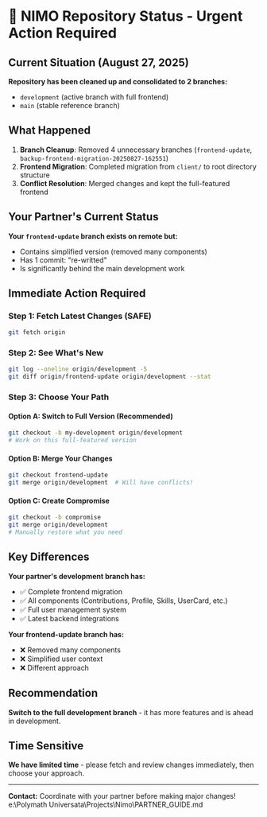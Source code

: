 # 🚨 NIMO Repository Status - Urgent Action Required

## Current Situation (August 27, 2025)

**Repository has been cleaned up and consolidated to 2 branches:**
- `development` (active branch with full frontend)
- `main` (stable reference branch)

## What Happened

1. **Branch Cleanup**: Removed 4 unnecessary branches (`frontend-update`, `backup-frontend-migration-20250827-162551`)
2. **Frontend Migration**: Completed migration from `client/` to root directory structure
3. **Conflict Resolution**: Merged changes and kept the full-featured frontend

## Your Partner's Current Status

**Your `frontend-update` branch exists on remote but:**
- Contains simplified version (removed many components)
- Has 1 commit: "re-writted"
- Is significantly behind the main development work

## Immediate Action Required

### Step 1: Fetch Latest Changes (SAFE)
```bash
git fetch origin
```

### Step 2: See What's New
```bash
git log --oneline origin/development -5
git diff origin/frontend-update origin/development --stat
```

### Step 3: Choose Your Path

#### Option A: Switch to Full Version (Recommended)
```bash
git checkout -b my-development origin/development
# Work on this full-featured version
```

#### Option B: Merge Your Changes
```bash
git checkout frontend-update
git merge origin/development  # Will have conflicts!
```

#### Option C: Create Compromise
```bash
git checkout -b compromise
git merge origin/development
# Manually restore what you need
```

## Key Differences

**Your partner's development branch has:**
- ✅ Complete frontend migration
- ✅ All components (Contributions, Profile, Skills, UserCard, etc.)
- ✅ Full user management system
- ✅ Latest backend integrations

**Your frontend-update branch has:**
- ❌ Removed many components
- ❌ Simplified user context
- ❌ Different approach

## Recommendation

**Switch to the full development branch** - it has more features and is ahead in development.

## Time Sensitive

**We have limited time** - please fetch and review changes immediately, then choose your approach.

---

**Contact:** Coordinate with your partner before making major changes!</content>
<parameter name="filePath">e:\Polymath Universata\Projects\Nimo\PARTNER_GUIDE.md